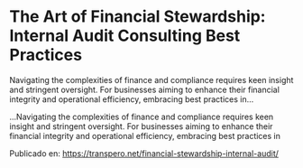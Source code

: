 # The Art of Financial Stewardship: Internal Audit Consulting Best Practices

Navigating the complexities of finance and compliance requires keen insight and stringent oversight. For businesses aiming to enhance their financial integrity and operational efficiency, embracing best practices in...

...Navigating the complexities of finance and compliance requires keen insight and stringent oversight. For businesses aiming to enhance their financial integrity and operational efficiency, embracing best practices in

Publicado en: https://transpero.net/financial-stewardship-internal-audit/